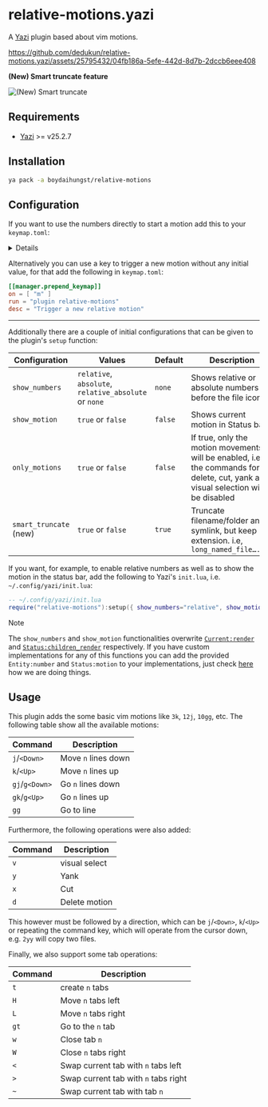 # relative-motions.yazi

A [Yazi](https://github.com/sxyazi/yazi) plugin based about vim motions.

https://github.com/dedukun/relative-motions.yazi/assets/25795432/04fb186a-5efe-442d-8d7b-2dccb6eee408

**(New) Smart truncate feature**

![(New) Smart truncate](https://i.imgur.com/P8WKB4B.png)

## Requirements

- [Yazi](https://github.com/sxyazi/yazi) >= v25.2.7

## Installation

```sh
ya pack -a boydaihungst/relative-motions
```

## Configuration

If you want to use the numbers directly to start a motion add this to your `keymap.toml`:

<details>

```toml
[[manager.prepend_keymap]]
on = [ "1" ]
run = "plugin relative-motions -- 1"
desc = "Move in relative steps"

[[manager.prepend_keymap]]
on = [ "2" ]
run = "plugin relative-motions -- 2"
desc = "Move in relative steps"

[[manager.prepend_keymap]]
on = [ "3" ]
run = "plugin relative-motions -- 3"
desc = "Move in relative steps"

[[manager.prepend_keymap]]
on = [ "4" ]
run = "plugin relative-motions -- 4"
desc = "Move in relative steps"

[[manager.prepend_keymap]]
on = [ "5" ]
run = "plugin relative-motions -- 5"
desc = "Move in relative steps"

[[manager.prepend_keymap]]
on = [ "6" ]
run = "plugin relative-motions -- 6"
desc = "Move in relative steps"

[[manager.prepend_keymap]]
on = [ "7" ]
run = "plugin relative-motions -- 7"
desc = "Move in relative steps"

[[manager.prepend_keymap]]
on = [ "8" ]
run = "plugin relative-motions -- 8"
desc = "Move in relative steps"

[[manager.prepend_keymap]]
on = [ "9" ]
run = "plugin relative-motions -- 9"
desc = "Move in relative steps"
```

</details>

Alternatively you can use a key to trigger a new motion without any initial value, for that add the following in `keymap.toml`:

```toml
[[manager.prepend_keymap]]
on = [ "m" ]
run = "plugin relative-motions"
desc = "Trigger a new relative motion"
```

---

Additionally there are a couple of initial configurations that can be given to the plugin's `setup` function:

| Configuration          | Values                                                | Default | Description                                                                                                                        |
| ---------------------- | ----------------------------------------------------- | ------- | ---------------------------------------------------------------------------------------------------------------------------------- |
| `show_numbers`         | `relative`, `absolute`, `relative_absolute` or `none` | `none`  | Shows relative or absolute numbers before the file icon                                                                            |
| `show_motion`          | `true` or `false`                                     | `false` | Shows current motion in Status bar                                                                                                 |
| `only_motions`         | `true` or `false`                                     | `false` | If true, only the motion movements will be enabled, i.e., the commands for delete, cut, yank and visual selection will be disabled |
| `smart_truncate` (new) | `true` or `false`                                     | `true`  | Truncate filename/folder and symlink, but keep extension. i.e, `long_named_file….mkv`                                              |

If you want, for example, to enable relative numbers as well as to show the motion in the status bar,
add the following to Yazi's `init.lua`, i.e. `~/.config/yazi/init.lua`:

```lua
-- ~/.config/yazi/init.lua
require("relative-motions"):setup({ show_numbers="relative", show_motion = true })
```

> [!NOTE]
> The `show_numbers` and `show_motion` functionalities overwrite [`Current:render`](https://github.com/sxyazi/yazi/blob/43b5ae0e6cc5c8ee96462651f01d78a0d98077fc/yazi-plugin/preset/components/current.lua#L26)
> and [`Status:children_render`](https://github.com/sxyazi/yazi/blob/43b5ae0e6cc5c8ee96462651f01d78a0d98077fc/yazi-plugin/preset/components/status.lua#L172) respectively.
> If you have custom implementations for any of this functions
> you can add the provided `Entity:number` and `Status:motion` to your implementations, just check [here](https://github.com/dedukun/relative-motions.yazi/blob/main/init.lua#L126) how we are doing things.

## Usage

This plugin adds the some basic vim motions like `3k`, `12j`, `10gg`, etc.
The following table show all the available motions:

| Command        | Description         |
| -------------- | ------------------- |
| `j`/`<Down>`   | Move `n` lines down |
| `k`/`<Up>`     | Move `n` lines up   |
| `gj`/`g<Down>` | Go `n` lines down   |
| `gk`/`g<Up>`   | Go `n` lines up     |
| `gg`           | Go to line          |

Furthermore, the following operations were also added:

| Command | Description   |
| ------- | ------------- |
| `v`     | visual select |
| `y`     | Yank          |
| `x`     | Cut           |
| `d`     | Delete motion |

This however must be followed by a direction, which can be `j`/`<Down>`, `k`/`<Up>` or repeating the command key,
which will operate from the cursor down, e.g. `2yy` will copy two files.

Finally, we also support some tab operations:

| Command | Description                          |
| ------- | ------------------------------------ |
| `t`     | create `n` tabs                      |
| `H`     | Move `n` tabs left                   |
| `L`     | Move `n` tabs right                  |
| `gt`    | Go to the `n` tab                    |
| `w`     | Close tab `n`                        |
| `W`     | Close `n` tabs right                 |
| `<`     | Swap current tab with `n` tabs left  |
| `>`     | Swap current tab with `n` tabs right |
| `~`     | Swap current tab with tab `n`        |
